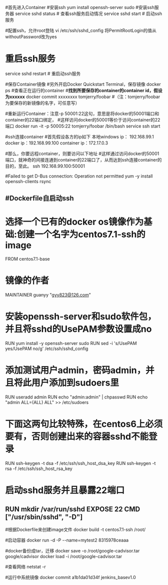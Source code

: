 #首先进入Container
#安装ssh
yum install openssh-server sudo #安装ssh服务器
service sshd status # 查看ssh服务启动情况
service sshd start # 启动ssh服务

#配置ssh，允许root登陆
vi /etc/ssh/sshd_config
将PermitRootLogin的值从withoutPassword改为yes

# 重启ssh服务
service sshd restart # 重启动ssh服务

#保存Container镜像
#另外开启Docker Quickstart Terminal，保存镜像
docker ps #查看正在运行的container
#**找到所要保存的container的container id，假设为xxxxxx**
docker commit xxxxxxxx tomjerry/foobar
#（注：tomjerry/foobar为要保存的新镜像的名字，可任意写）

#重新运行Container：注意-p 50001:22这句，意思是将docker的50001端口和container的22端口绑定，
#这样访问docker的50001等价于访问container的22端口
docker run -it -p 50005:22 tomjerry/foobar /bin/bash
service ssh start

#ssh连接container
#首先假设各方的ip如下
本地windows ip： 192.168.99.1
docker ip：192.168.99.100
container ip：172.17.0.3

#那么，你要远程container，则要访问以下地址
#这样通过访问docker的50001端口，就神奇的间接连通到container的22端口了，从而达到ssh连接container的目的，至此。
ssh 192.168.99.100:50001

#Failed to get D-Bus connection: Operation not permitted
yum -y install openssh-clients rsync

#Dockerfile自启动ssh
---------------------------------------------------------------------------
# 选择一个已有的docker os镜像作为基础:创建一个名字为centos7.1-ssh的image
FROM centos7.1-base

# 镜像的作者
MAINTAINER guanyy "gyy823@126.com"

# 安装openssh-server和sudo软件包，并且将sshd的UsePAM参数设置成no
RUN yum install -y openssh-server sudo
RUN sed -i 's/UsePAM yes/UsePAM no/g' /etc/ssh/sshd_config

# 添加测试用户admin，密码admin，并且将此用户添加到sudoers里
RUN useradd admin
RUN echo "admin:admin" | chpasswd
RUN echo "admin   ALL=(ALL)       ALL" >> /etc/sudoers

# 下面这两句比较特殊，在centos6上必须要有，否则创建出来的容器sshd不能登录
RUN ssh-keygen -t dsa -f /etc/ssh/ssh_host_dsa_key
RUN ssh-keygen -t rsa -f /etc/ssh/ssh_host_rsa_key

# 启动sshd服务并且暴露22端口
RUN mkdir /var/run/sshd
EXPOSE 22
CMD ["/usr/sbin/sshd", "-D"]
---------------------------------------------------------------------------

#根据Dockerfile来创建image文件
docker build -t centos7.1-ssh /root/

#启动容器
docker run -d -P --name=mytest2 8315978ceaaa

#docker备份成tar，迁移
docker save -o /root/google-cadvisor.tar google/cadvisor
docker load -i /root/google-cadvisor.tar

#查看网络
netstat -r

#运行中系统镜像
docker commit a1b1da01d34f jenkins_basev1.0
